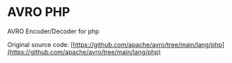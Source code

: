 # AVRO PHP

AVRO Encoder/Decoder for php

Original source code: [https://github.com/apache/avro/tree/main/lang/php](https://github.com/apache/avro/tree/main/lang/php)
